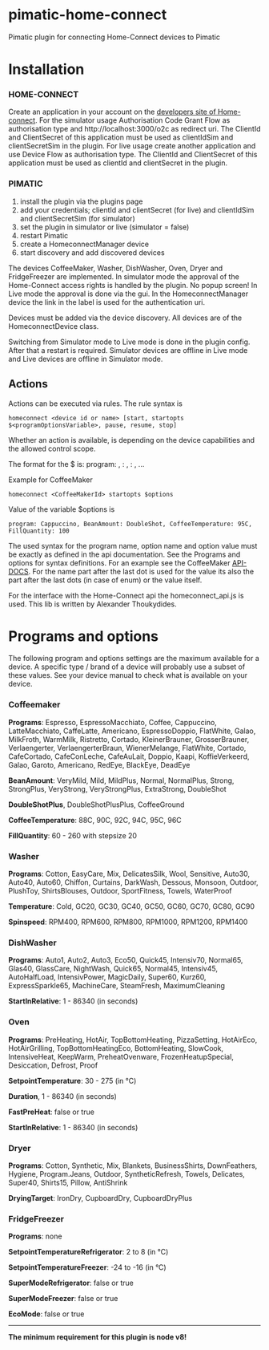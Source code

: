 # pimatic-home-connect
Pimatic plugin for connecting Home-Connect devices to Pimatic

# Installation

### HOME-CONNECT
Create an application in your account on the [developers site of Home-connect](https://developer.home-connect.com).
For the simulator usage Authorisation Code Grant Flow as authorisation type and  http://localhost:3000/o2c as redirect uri. The ClientId and ClientSecret of this application must be used as clientIdSim and clientSecretSim in the plugin.
For live usage create another application and use Device Flow as authorisation type. The ClientId and ClientSecret of this application must be used as clientId and clientSecret in the plugin.

### PIMATIC
1. install the plugin via the plugins page
2. add your credentials; clientId and clientSecret (for live) and clientIdSim and clientSecretSim (for simulator)
3. set the plugin in simulator or live (simulator = false)
4. restart Pimatic
5. create a HomeconnectManager device
6. start discovery and add discovered devices

The devices CoffeeMaker, Washer, DishWasher, Oven, Dryer and FridgeFreezer are implemented. In simulator mode the approval of the Home-Connect access rights is handled by the plugin. No popup screen!
In Live mode the approval is done via the gui. In the HomeconnectManager device the link in the label is used for the authentication uri.

Devices must be added via the device discovery.
All devices are of the HomeconnectDevice class.

Switching from Simulator mode to Live mode is done in the plugin config. After that a restart is required. Simulator devices are offline in Live mode and Live devices are offline in Simulator mode.

## Actions
Actions can be executed via rules. The rule syntax is
```
homeconnect <device id or name> [start, startopts $<programOptionsVariable>, pause, resume, stop]
```
Whether an action is available, is depending on the device capabilities and the allowed control scope.

The format for the $<programOptionsVariable> is:
program: <programId>, <optionname>: <optionValue>, <optionname>: <optionValue>, ...

Example for CoffeeMaker

```
homeconnect <CoffeeMakerId> startopts $options
```
Value of the variable $options is
```
program: Cappuccino, BeanAmount: DoubleShot, CoffeeTemperature: 95C, FillQuantity: 100
```
The used syntax for the program name, option name and option value must be exactly as defined in the api documentation. See the Programs and options for syntax definitions. For an example see the CoffeeMaker [API-DOCS](https://developer.home-connect.com/docs/coffee-maker/supported_programs_and_options). For the name part after the last dot is used for the value its also the part after the last dots (in case of enum) or the value itself.

For the interface with the Home-Connect api the homeconnect_api.js is used. This lib is written by Alexander Thoukydides.

# Programs and options
The following program and options settings are the maximum available for a device. A specific type / brand of a device will probably use a subset of these values. See your device manual to check what is available on your device.
### Coffeemaker
**Programs**: Espresso, EspressoMacchiato, Coffee, Cappuccino, LatteMacchiato, CaffeLatte, Americano, EspressoDoppio, FlatWhite, Galao, MilkFroth, WarmMilk, Ristretto, Cortado, KleinerBrauner, GrosserBrauner, Verlaengerter, VerlaengerterBraun, WienerMelange, FlatWhite, Cortado, CafeCortado, CafeConLeche, CafeAuLait, Doppio, Kaapi, KoffieVerkeerd, Galao, Garoto, Americano, RedEye, BlackEye, DeadEye

**BeanAmount**: VeryMild, Mild, MildPlus, Normal, NormalPlus, Strong, StrongPlus, VeryStrong, VeryStrongPlus, ExtraStrong, DoubleShot

**DoubleShotPlus**, DoubleShotPlusPlus, CoffeeGround

**CoffeeTemperature**: 88C, 90C, 92C, 94C, 95C, 96C

**FillQuantity**: 60 - 260 with stepsize 20

### Washer
**Programs**: Cotton, EasyCare, Mix, DelicatesSilk, Wool, Sensitive, Auto30, Auto40, Auto60, Chiffon, Curtains, DarkWash, Dessous, Monsoon, Outdoor, PlushToy, ShirtsBlouses, Outdoor, SportFitness, Towels, WaterProof

**Temperature**: Cold, GC20, GC30, GC40, GC50, GC60, GC70, GC80, GC90
   
**Spinspeed**: RPM400, RPM600, RPM800, RPM1000, RPM1200, RPM1400

### DishWasher
**Programs**: Auto1, Auto2, Auto3, Eco50, Quick45, Intensiv70, Normal65, Glas40, GlassCare, NightWash, Quick65, Normal45, Intensiv45, AutoHalfLoad, IntensivPower, MagicDaily, Super60, Kurz60, ExpressSparkle65, MachineCare, SteamFresh, MaximumCleaning

**StartInRelative**: 1 - 86340 (in seconds)

### Oven
**Programs**: PreHeating, HotAir, TopBottomHeating, PizzaSetting, HotAirEco, HotAirGrilling, TopBottomHeatingEco, BottomHeating, SlowCook, IntensiveHeat, KeepWarm, PreheatOvenware, FrozenHeatupSpecial, Desiccation, Defrost, Proof

**SetpointTemperature**: 30 - 275 (in °C)

**Duration**, 1 - 86340 (in seconds)

**FastPreHeat**: false or true

**StartInRelative**: 1 - 86340 (in seconds)

### Dryer
**Programs**: Cotton, Synthetic, Mix, Blankets, BusinessShirts, DownFeathers, Hygiene, Program.Jeans, Outdoor, SyntheticRefresh, Towels, Delicates, Super40, Shirts15, Pillow, AntiShrink

**DryingTarget**: IronDry, CupboardDry, CupboardDryPlus

### FridgeFreezer
**Programs**: none

**SetpointTemperatureRefrigerator**: 2 to 8 (in °C)

**SetpointTemperatureFreezer**: -24 to -16 (in °C)

**SuperModeRefrigerator**: false or true

**SuperModeFreezer**: false or true

**EcoMode**: false or true

---
**The minimum requirement for this plugin is node v8!**
